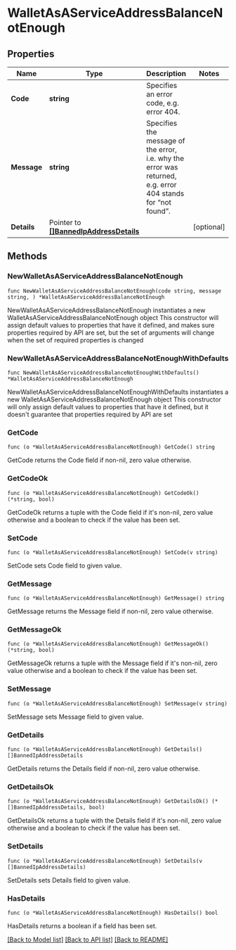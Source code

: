 # WalletAsAServiceAddressBalanceNotEnough

## Properties

Name | Type | Description | Notes
------------ | ------------- | ------------- | -------------
**Code** | **string** | Specifies an error code, e.g. error 404. | 
**Message** | **string** | Specifies the message of the error, i.e. why the error was returned, e.g. error 404 stands for “not found”. | 
**Details** | Pointer to [**[]BannedIpAddressDetails**](BannedIpAddressDetails.md) |  | [optional] 

## Methods

### NewWalletAsAServiceAddressBalanceNotEnough

`func NewWalletAsAServiceAddressBalanceNotEnough(code string, message string, ) *WalletAsAServiceAddressBalanceNotEnough`

NewWalletAsAServiceAddressBalanceNotEnough instantiates a new WalletAsAServiceAddressBalanceNotEnough object
This constructor will assign default values to properties that have it defined,
and makes sure properties required by API are set, but the set of arguments
will change when the set of required properties is changed

### NewWalletAsAServiceAddressBalanceNotEnoughWithDefaults

`func NewWalletAsAServiceAddressBalanceNotEnoughWithDefaults() *WalletAsAServiceAddressBalanceNotEnough`

NewWalletAsAServiceAddressBalanceNotEnoughWithDefaults instantiates a new WalletAsAServiceAddressBalanceNotEnough object
This constructor will only assign default values to properties that have it defined,
but it doesn't guarantee that properties required by API are set

### GetCode

`func (o *WalletAsAServiceAddressBalanceNotEnough) GetCode() string`

GetCode returns the Code field if non-nil, zero value otherwise.

### GetCodeOk

`func (o *WalletAsAServiceAddressBalanceNotEnough) GetCodeOk() (*string, bool)`

GetCodeOk returns a tuple with the Code field if it's non-nil, zero value otherwise
and a boolean to check if the value has been set.

### SetCode

`func (o *WalletAsAServiceAddressBalanceNotEnough) SetCode(v string)`

SetCode sets Code field to given value.


### GetMessage

`func (o *WalletAsAServiceAddressBalanceNotEnough) GetMessage() string`

GetMessage returns the Message field if non-nil, zero value otherwise.

### GetMessageOk

`func (o *WalletAsAServiceAddressBalanceNotEnough) GetMessageOk() (*string, bool)`

GetMessageOk returns a tuple with the Message field if it's non-nil, zero value otherwise
and a boolean to check if the value has been set.

### SetMessage

`func (o *WalletAsAServiceAddressBalanceNotEnough) SetMessage(v string)`

SetMessage sets Message field to given value.


### GetDetails

`func (o *WalletAsAServiceAddressBalanceNotEnough) GetDetails() []BannedIpAddressDetails`

GetDetails returns the Details field if non-nil, zero value otherwise.

### GetDetailsOk

`func (o *WalletAsAServiceAddressBalanceNotEnough) GetDetailsOk() (*[]BannedIpAddressDetails, bool)`

GetDetailsOk returns a tuple with the Details field if it's non-nil, zero value otherwise
and a boolean to check if the value has been set.

### SetDetails

`func (o *WalletAsAServiceAddressBalanceNotEnough) SetDetails(v []BannedIpAddressDetails)`

SetDetails sets Details field to given value.

### HasDetails

`func (o *WalletAsAServiceAddressBalanceNotEnough) HasDetails() bool`

HasDetails returns a boolean if a field has been set.


[[Back to Model list]](../README.md#documentation-for-models) [[Back to API list]](../README.md#documentation-for-api-endpoints) [[Back to README]](../README.md)


